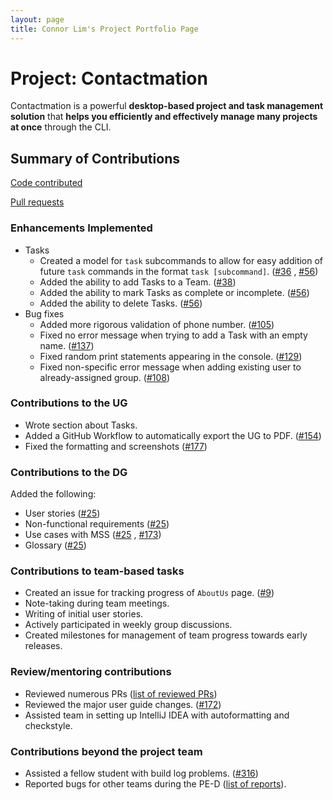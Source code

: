 ```yaml
---
layout: page
title: Connor Lim's Project Portfolio Page
---
```


# Project: Contactmation

Contactmation is a powerful **desktop-based project and task management solution** that **helps you efficiently and
effectively manage many projects at once** through the CLI.

## Summary of Contributions

[Code contributed](https://nus-cs2103-ay2223s1.github.io/tp-dashboard/?search=connlim&breakdown=true)

[Pull requests](https://github.com/AY2223S1-CS2103T-T11-1/tp/pulls?q=is%3Apr+author%3Aconnlim)

### Enhancements Implemented

- Tasks
    - Created a model for `task` subcommands to allow for easy addition of future `task` commands in the
      format `task [subcommand]`. ([#36](https://github.com/AY2223S1-CS2103T-T11-1/tp/pull/36)
      , [#56](https://github.com/AY2223S1-CS2103T-T11-1/tp/pull/56))
    - Added the ability to add Tasks to a Team. ([#38](https://github.com/AY2223S1-CS2103T-T11-1/tp/pull/38))
    - Added the ability to mark Tasks as complete or
      incomplete. ([#56](https://github.com/AY2223S1-CS2103T-T11-1/tp/pull/56))
    - Added the ability to delete Tasks. ([#56](https://github.com/AY2223S1-CS2103T-T11-1/tp/pull/56))
- Bug fixes
    - Added more rigorous validation of phone number. ([#105](https://github.com/AY2223S1-CS2103T-T11-1/tp/issues/105))
    - Fixed no error message when trying to add a Task with an empty
      name. ([#137](https://github.com/AY2223S1-CS2103T-T11-1/tp/issues/137))
    - Fixed random print statements appearing in the
      console. ([#129](https://github.com/AY2223S1-CS2103T-T11-1/tp/issues/129))
    - Fixed non-specific error message when adding existing user to already-assigned
      group. ([#108](https://github.com/AY2223S1-CS2103T-T11-1/tp/issues/108))

### Contributions to the UG

- Wrote section about Tasks.
- Added a GitHub Workflow to automatically export the UG to
  PDF. ([#154](https://github.com/AY2223S1-CS2103T-T11-1/tp/pull/154))
- Fixed the formatting and screenshots ([#177](https://github.com/AY2223S1-CS2103T-T11-1/tp/pull/177))

### Contributions to the DG

Added the following:

- User stories ([#25](https://github.com/AY2223S1-CS2103T-T11-1/tp/pull/25))
- Non-functional requirements ([#25](https://github.com/AY2223S1-CS2103T-T11-1/tp/pull/25))
- Use cases with MSS ([#25](https://github.com/AY2223S1-CS2103T-T11-1/tp/pull/25)
  , [#173](https://github.com/AY2223S1-CS2103T-T11-1/tp/pull/173))
- Glossary ([#25](https://github.com/AY2223S1-CS2103T-T11-1/tp/pull/25))

### Contributions to team-based tasks

- Created an issue for tracking progress of `AboutUs`
  page. ([#9](https://github.com/AY2223S1-CS2103T-T11-1/tp/issues/9))
- Note-taking during team meetings.
- Writing of initial user stories.
- Actively participated in weekly group discussions.
- Created milestones for management of team progress towards early releases.

### Review/mentoring contributions

- Reviewed numerous
  PRs ([list of reviewed PRs](https://github.com/AY2223S1-CS2103T-T11-1/tp/pulls?q=is%3Apr+is%3Aclosed+reviewed-by%3Aconnlim))
- Reviewed the major user guide
  changes. ([#172](https://github.com/AY2223S1-CS2103T-T11-1/tp/pull/172#pullrequestreview-1170043487))
- Assisted team in setting up IntelliJ IDEA with autoformatting and checkstyle.

### Contributions beyond the project team

- Assisted a fellow student with build log problems. ([#316](https://github.com/nus-cs2103-AY2223S1/forum/issues/316))
- Reported bugs for other teams during the PE-D ([list of reports](https://github.com/connlim/ped/issues)).

